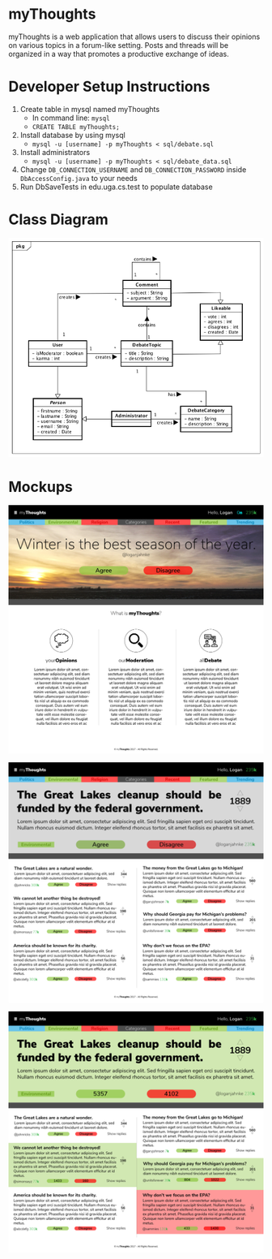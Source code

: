 # myThoughts
myThoughts is a web application that allows users to discuss their opinions on various topics in a forum-like setting. Posts and threads will be organized in a way that promotes a productive exchange of ideas.

# Developer Setup Instructions
1. Create table in mysql named myThoughts
    - In command line: `mysql`
    - `CREATE TABLE myThoughts;`
2. Install database by using mysql
    - `mysql -u [username] -p myThoughts < sql/debate.sql`
3. Install administrators
    - `mysql -u [username] -p myThoughts < sql/debate_data.sql`
4. Change `DB_CONNECTION_USERNAME` and `DB_CONNECTION_PASSWORD` inside `DbAccessConfig.java` to your needs
4. Run DbSaveTests in edu.uga.cs.test to populate database

# Class Diagram
![diagram](https://raw.githubusercontent.com/loganjahnke/myThoughts/master/docs/Debate%20Class%20Diagram.png?token=AI62QBenWj8QYYDrjW0Ry6ANyUco3gEoks5Y5VyNwA%3D%3D)

# Mockups
![homepage](https://raw.githubusercontent.com/loganjahnke/myThoughts/master/mockups/myThoughtsMockup-01.png?token=AI62QDWMAJSXujtTl9oZcPNj5tea08Geks5Y5UgJwA%3D%3D)

![topic-neutral](https://raw.githubusercontent.com/loganjahnke/myThoughts/master/mockups/post-neutral.png?token=AI62QIHVphotWZfiV5rFF6kGe7W9PF9Iks5Y5kx5wA%3D%3D)

![topic-agree](https://raw.githubusercontent.com/loganjahnke/myThoughts/master/mockups/post-agree.png?token=AI62QFo-Z6BBpUF0SQ51m_8MjnzIrD7Pks5Y5kx-wA%3D%3D)